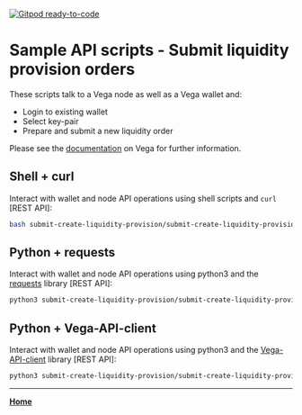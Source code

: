 [![Gitpod ready-to-code](https://img.shields.io/badge/Gitpod-ready--to--code-blue?logo=gitpod)](https://gitpod.io/#https://github.com/vegaprotocol/sample-api-scripts)

# Sample API scripts - Submit liquidity provision orders

These scripts talk to a Vega node as well as a Vega wallet and:

- Login to existing wallet
- Select key-pair
- Prepare and submit a new liquidity order

Please see the [documentation](https://docs.testnet.vega.xyz) on Vega for further information.

## Shell + curl

Interact with wallet and node API operations using shell scripts and `curl` [REST API]:

```bash
bash submit-create-liquidity-provision/submit-create-liquidity-provision-order.sh
```

## Python + requests

Interact with wallet and node API operations using python3 and the [requests](https://pypi.org/project/requests/) library [REST API]:

```bash
python3 submit-create-liquidity-provision/submit-create-liquidity-provision-order.py
```

## Python + Vega-API-client

Interact with wallet and node API operations using python3 and the [Vega-API-client](https://pypi.org/project/Vega-API-client/) library [REST API]:

```bash
python3 submit-create-liquidity-provision/submit-create-liquidity-provision-order-with-Vega-API-client.py
```
 
---

**[Home](../README.md)**
 
